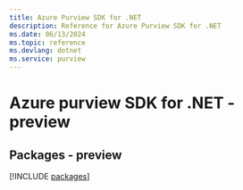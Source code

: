 ```yaml
---
title: Azure Purview SDK for .NET
description: Reference for Azure Purview SDK for .NET
ms.date: 06/13/2024
ms.topic: reference
ms.devlang: dotnet
ms.service: purview
---
```

# Azure purview SDK for .NET - preview
## Packages - preview
[!INCLUDE [packages](purview-index.md)]
